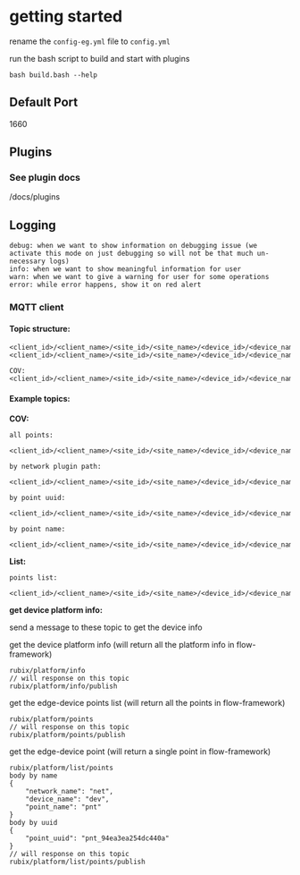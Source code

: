 # getting started

rename the `config-eg.yml` file to `config.yml`

run the bash script to build and start with plugins

```
bash build.bash --help
```

## Default Port

1660

## Plugins

### See plugin docs

/docs/plugins

## Logging

```
debug: when we want to show information on debugging issue (we activate this mode on just debugging so will not be that much un-necessary logs)
info: when we want to show meaningful information for user
warn: when we want to give a warning for user for some operations
error: while error happens, show it on red alert  
```

### MQTT client

#### Topic structure:

```
<client_id>/<client_name>/<site_id>/<site_name>/<device_id>/<device_name>/rubix/points/value/<event>/...
<client_id>/<client_name>/<site_id>/<site_name>/<device_id>/<device_name>/rubix/points/value/cov/all/<network_plugin_path>/<network_uuid>/<network_name>/<device_uuid>/<device_name>/<point_uuid>/<point_name>
```

```
COV:
<client_id>/<client_name>/<site_id>/<site_name>/<device_id>/<device_name>/rubix/points/value/cov/all/<network_plugin_path>/<network_uuid>/<network_name>/<device_uuid>/<device_name>/<point_uuid>/<point_name>
```

#### Example topics:

**COV:**

```
all points:
  <client_id>/<client_name>/<site_id>/<site_name>/<device_id>/<device_name>/rubix/points/value/cov/all/#

by network plugin path:
  <client_id>/<client_name>/<site_id>/<site_name>/<device_id>/<device_name>/rubix/points/value/cov/all/<network_plugin_path>/+/+/+/+/+/+

by point uuid:
  <client_id>/<client_name>/<site_id>/<site_name>/<device_id>/<device_name>/rubix/points/value/cov/all/+/+/+/+/+/<point_uuid>/+

by point name:
  <client_id>/<client_name>/<site_id>/<site_name>/<device_id>/<device_name>/rubix/points/value/cov/all/+/+/<network_name>/+/<device_name>/+/<point_name>
```

**List:**

```
points list:
  <client_id>/<client_name>/<site_id>/<site_name>/<device_id>/<device_name>/rubix/points/value/points
```

**get device platform info:**

send a message to these topic to get the device info

get the device platform info (will return all the platform info in flow-framework)

```
rubix/platform/info
// will response on this topic
rubix/platform/info/publish
```

get the edge-device points list (will return all the points in flow-framework)

```
rubix/platform/points
// will response on this topic
rubix/platform/points/publish
```

get the edge-device point (will return a single point in flow-framework)

```
rubix/platform/list/points
body by name
{
    "network_name": "net",
    "device_name": "dev",
    "point_name": "pnt"
}
body by uuid
{
    "point_uuid": "pnt_94ea3ea254dc440a"
}
// will response on this topic
rubix/platform/list/points/publish
```
